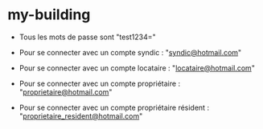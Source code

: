 # my-building

- Tous les mots de passe sont "test1234="

- Pour se connecter avec un compte syndic : "syndic@hotmail.com"

- Pour se connecter avec un compte locataire : "locataire@hotmail.com"

- Pour se connecter avec un compte propriétaire : "proprietaire@hotmail.com"

- Pour se connecter avec un compte propriétaire résident : "proprietaire_resident@hotmail.com"
